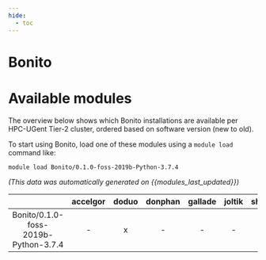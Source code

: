 ```yaml
---
hide:
  - toc
---
```


Bonito
======

# Available modules


The overview below shows which Bonito installations are available per HPC-UGent Tier-2 cluster, ordered based on software version (new to old).

To start using Bonito, load one of these modules using a `module load` command like:

```shell
module load Bonito/0.1.0-foss-2019b-Python-3.7.4
```

*(This data was automatically generated on {{modules_last_updated}})*  

| |accelgor|doduo|donphan|gallade|joltik|shinx|skitty|
| :---: | :---: | :---: | :---: | :---: | :---: | :---: | :---: |
|Bonito/0.1.0-foss-2019b-Python-3.7.4|-|x|-|-|-|-|-|
